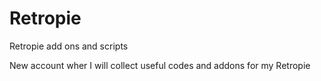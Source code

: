 # Retropie
Retropie add ons and scripts

New account wher I will collect useful codes and addons for my Retropie
